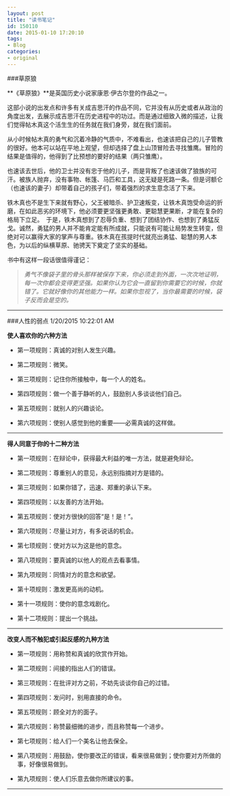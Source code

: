 ```yaml
---
layout: post
title: "读书笔记"
id: 150110
date: 2015-01-10 17:20:10
tags: 
- Blog
categories: 
- original
---
```

###草原狼

**《草原狼》**是英国历史小说家康恩·伊古尔登的作品之一。

这部小说的出发点和许多有关成吉思汗的作品不同，它并没有从历史或者从政治的角度出发，去展示成吉思汗在历史进程中的功过。而是通过细致入微的描述，让我们觉得帖木真这个活生生的任务就在我们身旁，就在我们面前。

<!--more-->

从小时候帖木真的勇气和沉着冷静的气质中，不难看出，也速该把自己的儿子管教的很好。他本可以站在平地上观望，但却选择了盘上山顶冒险去寻找雏鹰。冒险的结果是值得的，他得到了比预想的要好的结果（两只雏鹰）。

也速该去世后，他的卫士并没有忠于他的儿子，而是背叛了也速该做了狼族的可汗。被族人抛弃，没有事物、帐篷、马匹和工具，这无疑是死路一条。但是诃额仑（也速该的妻子）却带着自己的孩子们，带着强烈的求生意念活了下来。

铁木真也不是生下来就有野心，父王被暗杀、护卫速叛变，让铁木真饱受命运的折磨，在如此恶劣的环境下，他必须要更坚强更勇敢、更聪慧更果断，才能在复杂的格局下立足。　于是，铁木真想到了忍辱负重、想到了团结协作、也想到了勇猛反戈。诚然，勇猛的男人并不能肯定能有所成就，只能说有可能让局势发生转变，但绝对可以赢得大家的掌声与尊重。铁木真在孩提时代就亮出勇猛、聪慧的男人本色，为以后的纵横草原、驰骋天下奠定了坚实的基础。

书中有这样一段话很值得谨记：

> *勇气不像袋子里的骨头那样被保存下来，你必须走到外面，一次次地证明，每一次你都会变得更坚强。如果你认为它会一直留到你需要它的时候，你就错了。它就好像你的其他能力一样。如果你忽视了，当你最需要的时候，袋子反而会是空的。*

----------


###人性的弱点
1/20/2015 10:22:01 AM 

**使人喜欢你的六种方法** 

- 第一项规则：真诚的对别人发生兴趣。 
　　

- 第二项规则：微笑。 
　　

- 第三项规则：记住你所接触中，每一个人的姓名。 
　　

- 第四项规则：做一个善于静听的人，鼓励别人多谈谈他们自己。 
　　

- 第五项规则：就别人的兴趣谈论。 
　　

- 第六项规则：使别人感觉到他的重要——必需真诚的这样做。

----------


**得人同意于你的十二种方法**

- 第一项规则：在辩论中，获得最大利益的唯一方法，就是避免辩论。 


- 第二项规则：尊重别人的意见，永远别指摘对方是错的。 


- 第三项规则：如果你错了，迅速、郑重的承认下来。 


- 第四项规则：以友善的方法开始。 


- 第五项规则：使对方很快的回答“是！是！”。 


- 第六项规则：尽量让对方，有多说话的机会。 


- 第七顼规则：使对方以为这是他的意念。 


- 第八项规则：要真诚的以他人的观点去看事情。 


- 第九项规则：同情对方的意念和欲望。 


- 第十项规则：激发更高尚的动机。 


- 第十一项规则：使你的意念戏剧化。 


- 第十二项规则：提出一个挑战。 

----------
**改变人而不触犯或引起反感的九种方法**



- 第一项规则：用称赞和真诚的欣赏作开始。 


- 第二项规则：间接的指出人们的错误。 


- 第三项规则：在批评对方之前，不妨先谈谈你自己的过错。 


- 第四项规则：发问时，别用直接的命令。 


- 第五项规则：顾全对方的面子。 


- 第六项规则：称赞最细微的进步，而且称赞每一个进步。 


- 第七项规则：给人们一个美名让他去保全。 


- 第八项规则：用鼓励，使你要改正的错误，看来很易做到；使你要对方所做的事，好像很易做到。 


- 第九项规则：使人们乐意去做你所建议的事。

----------
